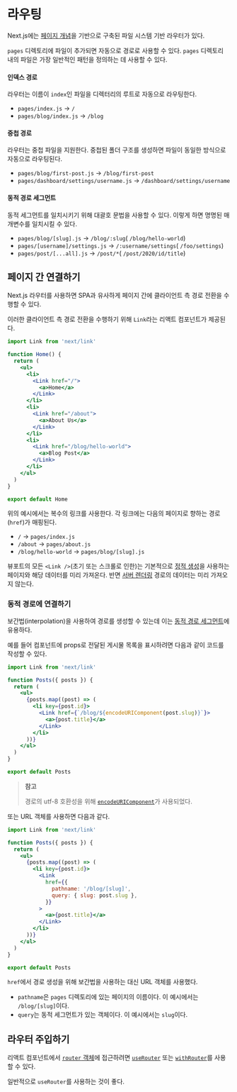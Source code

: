 # 라우팅

Next.js에는 [페이지 개념](../01-기본-기능/페이지.md)을 기반으로 구축된 파일 시스템 기반 라우터가 있다.

`pages` 디렉토리에 파일이 추가되면 자동으로 경로로 사용할 수 있다. `pages` 디렉토리 내의 파일은 가장 일반적인 패턴을 정의하는 데 사용할 수 있다.

#### 인덱스 경로

라우터는 이름이 `index`인 파일을 디렉터리의 루트로 자동으로 라우팅한다.

- `pages/index.js` → `/`
- `pages/blog/index.js` → `/blog`

#### 중첩 경로

라우터는 중첩 파일을 지원한다. 중첩된 폴더 구조를 생성하면 파일이 동일한 방식으로 자동으로 라우팅된다.

- `pages/blog/first-post.js` → `/blog/first-post`
- `pages/dashboard/settings/username.js` → `/dashboard/settings/username`

#### 동적 경로 세그먼트

동적 세그먼트를 일치시키기 위해 대괄호 문법을 사용할 수 있다. 이렇게 하면 명명된 매개변수를 일치시킬 수 있다.

- `pages/blog/[slug].js` → `/blog/:slug`( `/blog/hello-world`)
- `pages/[username]/settings.js` → `/:username/settings`( `/foo/settings`)
- `pages/post/[...all].js` → `/post/*`( `/post/2020/id/title`)

## 페이지 간 연결하기

Next.js 라우터를 사용하면 SPA과 유사하게 페이지 간에 클라이언트 측 경로 전환을 수행할 수 있다.

이러한 클라이언트 측 경로 전환을 수행하기 위해 `Link`라는 리액트 컴포넌트가 제공된다.

```jsx
import Link from 'next/link'

function Home() {
  return (
    <ul>
      <li>
        <Link href="/">
          <a>Home</a>
        </Link>
      </li>
      <li>
        <Link href="/about">
          <a>About Us</a>
        </Link>
      </li>
      <li>
        <Link href="/blog/hello-world">
          <a>Blog Post</a>
        </Link>
      </li>
    </ul>
  )
}

export default Home
```

위의 예시에서는 복수의 링크를 사용한다. 각 링크에는 다음의 페이지로 향하는 경로(`href`)가 매핑된다.

- `/` → `pages/index.js`
- `/about` → `pages/about.js`
- `/blog/hello-world` → `pages/blog/[slug].js`

뷰포트의 모든 `<Link />`(초기 또는 스크롤로 인한)는 기본적으로 [정적 생성](../01-기본-기능/데이터-가져오기/getStaticProps.md)을 사용하는 페이지와 해당 데이터를 미리 가져온다. 반면 [서버 렌더링](../01-기본-기능/데이터-가져오기/getServerSideProps.md) 경로의 데이터는 미리 가져오지 않는다.

### 동적 경로에 연결하기

보간법(interpolation)을 사용하여 경로를 생성할 수 있는데 이는 [동적 경로 세그먼트](#동적-경로-세그먼트)에 유용하다.

예를 들어 컴포넌트에 props로 전달된 게시물 목록을 표시하려면 다음과 같이 코드를 작성할 수 있다.

```jsx
import Link from 'next/link'

function Posts({ posts }) {
  return (
    <ul>
      {posts.map((post) => (
        <li key={post.id}>
          <Link href={`/blog/${encodeURIComponent(post.slug)}`}>
            <a>{post.title}</a>
          </Link>
        </li>
      ))}
    </ul>
  )
}

export default Posts
```

> **참고**
>
> 경로의 utf-8 호환성을 위해 [`encodeURIComponent`](https://developer.mozilla.org/en-US/docs/Web/JavaScript/Reference/Global_Objects/encodeURIComponent)가 사용되었다.

또는 URL 객체를 사용하면 다음과 같다.

```jsx
import Link from 'next/link'

function Posts({ posts }) {
  return (
    <ul>
      {posts.map((post) => (
        <li key={post.id}>
          <Link
            href={{
              pathname: '/blog/[slug]',
              query: { slug: post.slug },
            }}
          >
            <a>{post.title}</a>
          </Link>
        </li>
      ))}
    </ul>
  )
}

export default Posts
```

`href`에서 경로 생성을 위해 보간법을 사용하는 대신 URL 객체를 사용했다.

- `pathname`은 `pages` 디렉토리에 있는 페이지의 이름이다. 이 예시에서는 `/blog/[slug]`이다.
- `query`는 동적 세그먼트가 있는 객체이다. 이 예시에서는 `slug`이다.

## 라우터 주입하기

리액트 컴포넌트에서 [`router` 객체](https://nextjs.org/docs/api-reference/next/router#router-object)에 접근하려면 [`useRouter`](https://nextjs.org/docs/api-reference/next/router#userouter) 또는 [`withRouter`](https://nextjs.org/docs/api-reference/next/router#withrouter)를 사용할 수 있다.

일반적으로 `useRouter`를 사용하는 것이 좋다.

